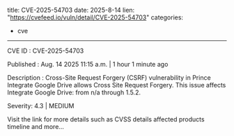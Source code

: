  
title: CVE-2025-54703
date: 2025-8-14
lien: "https://cvefeed.io/vuln/detail/CVE-2025-54703"
categories:
  - cve
---

CVE ID : CVE-2025-54703

Published :  Aug. 14
2025
11:15 a.m. | 1 hour
1 minute ago

Description : Cross-Site Request Forgery (CSRF) vulnerability in Prince Integrate Google Drive allows Cross Site Request Forgery. This issue affects Integrate Google Drive: from n/a through 1.5.2.

Severity: 4.3 | MEDIUM

Visit the link for more details
such as CVSS details
affected products
timeline
and more...
